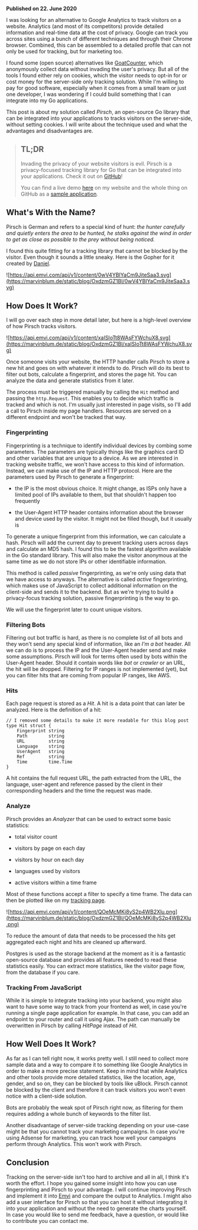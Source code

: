 **Published on 22. June 2020**

I was looking for an alternative to Google Analytics to track visitors on a website. Analytics (and most of its competitors) provide detailed information and real-time data at the cost of privacy. Google can track you across sites using a bunch of different techniques and through their Chrome browser. Combined, this can be assembled to a detailed profile that can not only be used for tracking, but for marketing too.

I found some (open source) alternatives like [GoatCounter](https://www.goatcounter.com/), which anonymously collect data without invading the user's privacy. But all of the tools I found either rely on cookies, which the visitor needs to opt-in for or cost money for the server-side only tracking solution. While I'm willing to pay for good software, especially when it comes from a small team or just one developer, I was wondering if I could build something that I can integrate into my Go applications.

This post is about my solution called _Pirsch_, an open-source Go library that can be integrated into your applications to tracks visitors on the server-side, without setting cookies. I will write about the technique used and what the advantages and disadvantages are.

> TL;DR
> -----
> 
> Invading the privacy of your website visitors is evil. Pirsch is a privacy-focused tracking library for Go that can be integrated into your applications. Check it out on [GitHub](https://github.com/emvi/pirsch)!
> 
> You can find a live demo [here](https://marvinblum.de/tracking) on my website and the whole thing on GitHub as a [sample application](https://github.com/Kugelschieber/marvinblum).

What's With the Name?
---------------------

Pirsch is German and refers to a special kind of hunt: _the hunter carefully and quietly enters the area to be hunted, he stalks against the wind in order to get as close as possible to the prey without being noticed._

I found this quite fitting for a tracking library that cannot be blocked by the visitor. Even though it sounds a little sneaky. Here is the Gopher for it created by [Daniel](https://github.com/Motorschpocht).

![https://api.emvi.com/api/v1/content/0wV4YBIYaCm9JiteSaa3.svg](https://marvinblum.de/static/blog/OxdzmGZ1Bl/0wV4YBIYaCm9JiteSaa3.svg)

How Does It Work?
-----------------

I will go over each step in more detail later, but here is a high-level overview of how Pirsch tracks visitors.

![https://api.emvi.com/api/v1/content/xaISIoTt8WAsFYWchuX8.svg](https://marvinblum.de/static/blog/OxdzmGZ1Bl/xaISIoTt8WAsFYWchuX8.svg)

Once someone visits your website, the HTTP handler calls Pirsch to store a new hit and goes on with whatever it intends to do. Pirsch will do its best to filter out bots, calculate a fingerprint, and stores the page hit. You can analyze the data and generate statistics from it later.

The process must be triggered manually by calling the `Hit` method and passing the `http.Request`. This enables you to decide which traffic is tracked and which is not. I'm usually just interested in page visits, so I'll add a call to Pirsch inside my page handlers. Resources are served on a different endpoint and won't be tracked that way.

### Fingerprinting

Fingerprinting is a technique to identify individual devices by combing some parameters. The parameters are typically things like the graphics card ID and other variables that are unique to a device. As we are interested in tracking website traffic, we won't have access to this kind of information. Instead, we can make use of the IP and HTTP protocol. Here are the parameters used by Pirsch to generate a fingerprint:

*   the IP is the most obvious choice. It might change, as ISPs only have a limited pool of IPs available to them, but that shouldn't happen too frequently
    
*   the User-Agent HTTP header contains information about the browser and device used by the visitor. It might not be filled though, but it usually is
    

To generate a unique fingerprint from this information, we can calculate a hash. Pirsch will add the current day to prevent tracking users across days and calculate an MD5 hash. I found this to be the fastest algorithm available in the Go standard library. This will also make the visitor anonymous at the same time as we do not store IPs or other identifiable information.

This method is called _passive_ fingerprinting, as we're only using data that we have access to anyways. The alternative is called _active_ fingerprinting, which makes use of JavaScript to collect additional information on the client-side and sends it to the backend. But as we're trying to build a privacy-focus tracking solution, passive fingerprinting is the way to go.

We will use the fingerprint later to count unique visitors.

### Filtering Bots

Filtering out bot traffic is hard, as there is no complete list of all bots and they won't send any special kind of information, like an _I'm a bot_ header. All we can do is to process the IP and the User-Agent header send and make some assumptions. Pirsch will look for terms often used by bots within the User-Agent header. Should it contain words like _bot_ or _crawler_ or an URL, the hit will be dropped. Filtering for IP ranges is not implemented (yet), but you can filter hits that are coming from popular IP ranges, like AWS.

### Hits

Each page request is stored as a _Hit_. A hit is a data point that can later be analyzed. Here is the definition of a hit:

```
// I removed some details to make it more readable for this blog post
type Hit struct {
	Fingerprint string
	Path        string
	URL         string
	Language    string
	UserAgent   string
	Ref         string
	Time        time.Time
}
```


A hit contains the full request URL, the path extracted from the URL, the language, user-agent and reference passed by the client in their corresponding headers and the time the request was made.

### Analyze

Pirsch provides an _Analyzer_ that can be used to extract some basic statistics:

*   total visitor count
    
*   visitors by page on each day
    
*   visitors by hour on each day
    
*   languages used by visitors
    
*   active visitors within a time frame
    

Most of these functions accept a filter to specify a time frame. The data can then be plotted like on my [tracking page](https://marvinblum.de/tracking).

![https://api.emvi.com/api/v1/content/QOeMcMKi8yS2p4WB2Xlu.png](https://marvinblum.de/static/blog/OxdzmGZ1Bl/QOeMcMKi8yS2p4WB2Xlu.png)

To reduce the amount of data that needs to be processed the hits get aggregated each night and hits are cleaned up afterward.

Postgres is used as the storage backend at the moment as it is a fantastic open-source database and provides all features needed to read these statistics easily. You can extract more statistics, like the visitor page flow, from the database if you care.

### Tracking From JavaScript

While it is simple to integrate tracking into your backend, you might also want to have some way to track from your frontend as well, in case you're running a single page application for example. In that case, you can add an endpoint to your router and call it using Ajax. The path can manually be overwritten in Pirsch by calling _HitPage_ instead of _Hit_.

How Well Does It Work?
----------------------

As far as I can tell right now, it works pretty well. I still need to collect more sample data and a way to compare it to something like Google Analytics in order to make a more precise statement. Keep in mind that while Analytics and other tools provide more detailed statistics, like the location, age, gender, and so on, they can be blocked by tools like uBlock. Pirsch cannot be blocked by the client and therefore it can track visitors you won't even notice with a client-side solution.

Bots are probably the weak spot of Pirsch right now, as filtering for them requires adding a whole bunch of keywords to the filter list.

Another disadvantage of server-side tracking depending on your use-case might be that you cannot track your marketing campaigns. In case you're using Adsense for marketing, you can track how well your campaigns perform through Analytics. This won't work with Pirsch.

Conclusion
----------

Tracking on the server-side isn't too hard to archive and all in all, I think it's worth the effort. I hope you gained some insight into how you can use fingerprinting and Pirsch to your advantage. I will continue improving Pirsch and implement it into [Emvi](https://emvi.com/) and compare the output to Analytics. I might also add a user interface for Pirsch so that you can host it without integrating it into your application and without the need to generate the charts yourself. In case you would like to send me feedback, have a question, or would like to contribute you can contact me.
